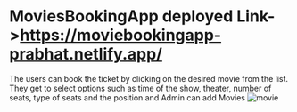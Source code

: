 # MoviesBookingApp deployed Link->https://moviebookingapp-prabhat.netlify.app/
The users can book the ticket by clicking on the desired movie from the list. They get to select options such as time of the show, theater, number of seats, type of seats and the position and Admin can add Movies
![movie](https://user-images.githubusercontent.com/113669101/232182863-cf68eb90-c370-455a-95d2-01fa4bc960f0.png)
